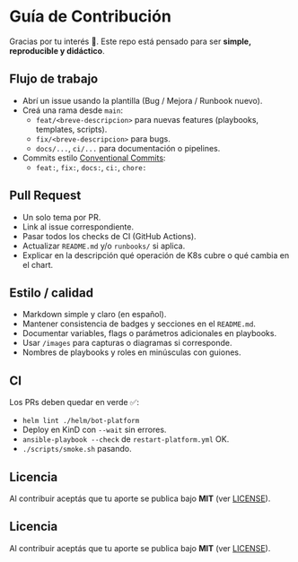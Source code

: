 # Guía de Contribución

Gracias por tu interés 🙌. Este repo está pensado para ser **simple, reproducible y didáctico**.

## Flujo de trabajo
- Abrí un issue usando la plantilla (Bug / Mejora / Runbook nuevo).
- Creá una rama desde `main`:
  - `feat/<breve-descripcion>` para nuevas features (playbooks, templates, scripts).
  - `fix/<breve-descripcion>` para bugs.
  - `docs/...`, `ci/...` para documentación o pipelines.
- Commits estilo [Conventional Commits](https://www.conventionalcommits.org):
  - `feat:`, `fix:`, `docs:`, `ci:`, `chore:`

## Pull Request
- Un solo tema por PR.
- Link al issue correspondiente.
- Pasar todos los checks de CI (GitHub Actions).
- Actualizar `README.md` y/o `runbooks/` si aplica.
- Explicar en la descripción qué operación de K8s cubre o qué cambia en el chart.

## Estilo / calidad
- Markdown simple y claro (en español).
- Mantener consistencia de badges y secciones en el `README.md`.
- Documentar variables, flags o parámetros adicionales en playbooks.
- Usar `/images` para capturas o diagramas si corresponde.
- Nombres de playbooks y roles en minúsculas con guiones.

## CI
Los PRs deben quedar en verde ✅:
- `helm lint ./helm/bot-platform`
- Deploy en KinD con `--wait` sin errores.
- `ansible-playbook --check` de `restart-platform.yml` OK.
- `./scripts/smoke.sh` pasando.

## Licencia
Al contribuir aceptás que tu aporte se publica bajo **MIT** (ver [LICENSE](./LICENSE)).


## Licencia
Al contribuir aceptás que tu aporte se publica bajo **MIT** (ver [LICENSE](./LICENSE)).
